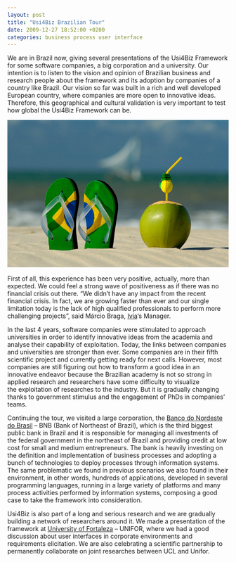 ```yaml
---
layout: post
title: "Usi4Biz Brazilian Tour"
date: 2009-12-27 18:52:00 +0200
categories: business process user interface
---
```


We are in Brazil now, giving several presentations of the Usi4Biz Framework for some software companies, a big corporation and a university. Our intention is to listen to the vision and opinion of Brazilian business and research people about the framework and its adoption by companies of a country like Brazil. Our vision so far was built in a rich and well developed European country, where companies are more open to innovative ideas. Therefore, this geographical and cultural validation is very important to test how global the Usi4Biz Framework can be.

![brasil.jpg](/images/posts/brasil.jpg)

First of all, this experience has been very positive, actually, more than expected. We could feel a strong wave of positiveness as if there was no financial crisis out there. “We didn’t have any impact from the recent financial crisis. In fact, we are growing faster than ever and our single limitation today is the lack of high qualified professionals to perform more challenging projects”, said Márcio Braga, [Ivia](http://www.ivia.com.br/)‘s Manager.

In the last 4 years, software companies were stimulated to approach universities in order to identify innovative ideas from the academia and analyse their capability of exploitation. Today, the links between companies and universities are stronger than ever. Some companies are in their fifth scientific project and currently getting ready for next calls. However, most companies are still figuring out how to transform a good idea in an innovative endeavor because the Brazilian academy is not so strong in applied research and researchers have some difficulty to visualize the exploitation of researches to the industry. But it is gradually changing thanks to government stimulus and the engagement of PhDs in companies’ teams.

Continuing the tour, we visited a large corporation, the [Banco do Nordeste do Brasil](http://www.bnb.gov.br/) – BNB (Bank of Northeast of Brazil), which is the third biggest public bank in Brazil and it is responsible for managing all investments of the federal government in the northeast of Brazil and providing credit at low cost for small and medium entrepreneurs. The bank is heavily investing on the definition and implementation of business processes and adopting a bunch of technologies to deploy processes through information systems. The same problematic we found in previous scenarios we also found in their environment, in other words, hundreds of applications, developed in several programming languages, running in a large variety of platforms and many process activities performed by information systems, composing a good case to take the framework into consideration.

Usi4Biz is also part of a long and serious research and we are gradually building a network of researchers around it. We made a presentation of the framework at [University of Fortaleza](http://www.unifor.br/) – UNIFOR, where we had a good discussion about user interfaces in corporate environments and requirements elicitation. We are also celebrating a scientific partnership to permanently collaborate on joint researches between UCL and Unifor.
